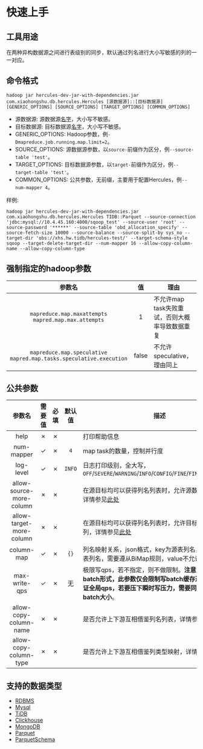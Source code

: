 # 快速上手
## 工具用途
在两种异构数据源之间进行表级别的同步，默认通过列名进行大小写敏感的列的一一对应。  
## 命令格式
```shell script
hadoop jar hercules-dev-jar-with-dependencies.jar com.xiaohongshu.db.hercules.Hercules [源数据源]::[目标数据源] [GENERIC_OPTIONS] [SOURCE_OPTIONS] [TARGET_OPTIONS] [COMMON_OPTIONS]
```
+ 源数据源: 源数据源[名字](../Introduction.md#概览)，大小写不敏感。
+ 目标数据源: 目标数据源[名字](../Introduction.md#概览)，大小写不敏感。
+ GENERIC_OPTIONS: Hadoop参数，例`-Dmapreduce.job.running.map.limit=2`。
+ SOURCE_OPTIONS: 源数据源参数，以`source-`前缀作为区分，例`--source-table 'test'`。
+ TARGET_OPTIONS: 目标数据源参数，以`target-`前缀作为区分，例`--target-table 'test'`。
+ COMMON_OPTIONS: 公共参数，无前缀，主要用于配置Hercules，例`--num-mapper 4`。

样例:
```shell script
hadoop jar hercules-dev-jar-with-dependencies.jar com.xiaohongshu.db.hercules.Hercules TIDB::Parquet --source-connection 'jdbc:mysql://10.4.45.160:4000/sqoop_test' --source-user 'root' --source-password '******' --source-table 'obd_allocation_specify' --source-fetch-size 10000 --source-balance --source-split-by sys_no --target-dir 'obs://xhs.hw.tidb/hercules-test/' --target-schema-style sqoop --target-delete-target-dir --num-mapper 16 --allow-copy-column-name --allow-copy-column-type
```

## 强制指定的hadoop参数

|参数名|值|理由|
|:---:|:---:|---|
|`mapreduce.map.maxattempts` `mapred.map.max.attempts`|1|不允许map task失败重试，否则大概率导致数据重复|
|`mapreduce.map.speculative` `mapred.map.tasks.speculative.execution`|false|不允许speculative，理由同上|

## 公共参数

|参数名|需要值|必填|默认值|描述|例|
|:---:|:---:|:---:|:---:|---|:---:|
|help|✗|✗| |打印帮助信息| |
|num-mapper|✓|✗|`4`|map task的数量，控制并行度| |
|log-level|✓|✗|`INFO`|日志打印级别，全大写，`OFF`/`SEVERE`/`WARNING`/`INFO`/`CONFIG`/`FINE`/`FINER`/`FINEST`/`ALL`| |
|allow-source-more-column|✗|✗| |在源目标均可以获得列名列表时，允许源数据源表多列，详情参见[此处](../dev/Core.md#SchemaNegotiator)| |
|allow-target-more-column|✗|✗| |在源目标均可以获得列名列表时，允许目标数据源表多列，详情参见[此处](../dev/Core.md#SchemaNegotiator)| |
|column-map|✓|✗|`{}`|列名映射关系，json格式，key为源表列名，value为目标表列名，需要遵从BiMap规则，value不允许重复|`{"source_column": "target_column"}`|
|max-write-qps|✓|✗|无|极限写qps，若不指定，则不做限制。**注意: 若下游写使用batch形式，此参数仅会限制写batch缓存速度，仅能保证全局qps，若要压下瞬时写压力，需要同时考虑减小batch大小**。| |
|allow-copy-column-name|✗|✗| |是否允许上下游互相借鉴列名列表，详情参见[此处](../dev/Core.md#SchemaNegotiator)| |
|allow-copy-column-type|✗|✗| |是否允许上下游互相借鉴列类型映射，详情参见[此处](../dev/Core.md#SchemaNegotiator)| |

## 支持的数据类型
+ [RDBMS](./RDBMS.md)
+ [Mysql](./Mysql.md)
+ [TiDB](./TiDB.md)
+ [Clickhouse](./Clickhouse.md)
+ [MongoDB](./MongoDB.md)
+ [Parquet](./Parquet.md)
+ [ParquetSchema](./ParquetSchema.md)